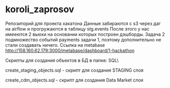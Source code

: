 # koroli_zaprosov
 Репозиторий для проекта хакатона
 Данные забираются с s3 через даг на airflow и прогружаются в таблицу stg.events 
 После этого у нас имееются 2 вьюхи на основании которых построен дэшборды. Задача 2 подмножество событий payments задачи 1, поэтому дополнительно не стали создавать ничего.
 Ссылка на metabase http://158.160.62.179:3000/metabase/dashboard/1-hackathon

Скрипты для создания объектов в БД в папке: SQL\

create_staging_objects.sql - скрипт для создания STAGING слоя

create_cdm_objects.sql - скрипт для создания Data Market слоя